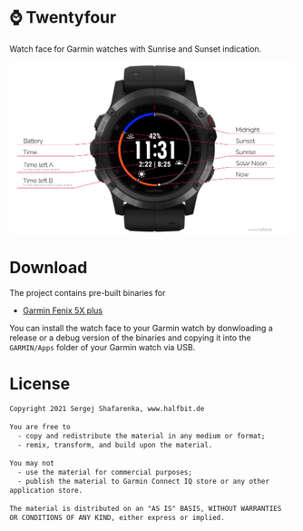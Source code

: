 # ⌚️ Twentyfour
Watch face for Garmin watches with Sunrise and Sunset indication.

<img src="https://github.com/beworker/twentyfour/blob/master/design/features.png" />

# Download

The project contains pre-built binaries for
* [Garmin Fenix 5X plus](https://github.com/beworker/twentyfour/blob/master/binaries/fenix5xplus)

You can install the watch face to your Garmin watch by donwloading a release or a debug version of the binaries and copying it into the `GARMIN/Apps` folder of your Garmin watch via USB.

# License
```
Copyright 2021 Sergej Shafarenka, www.halfbit.de

You are free to
  - copy and redistribute the material in any medium or format;
  - remix, transform, and build upon the material.

You may not 
  - use the material for commercial purposes;
  - publish the material to Garmin Connect IQ store or any other application store.

The material is distributed on an "AS IS" BASIS, WITHOUT WARRANTIES 
OR CONDITIONS OF ANY KIND, either express or implied.
```
